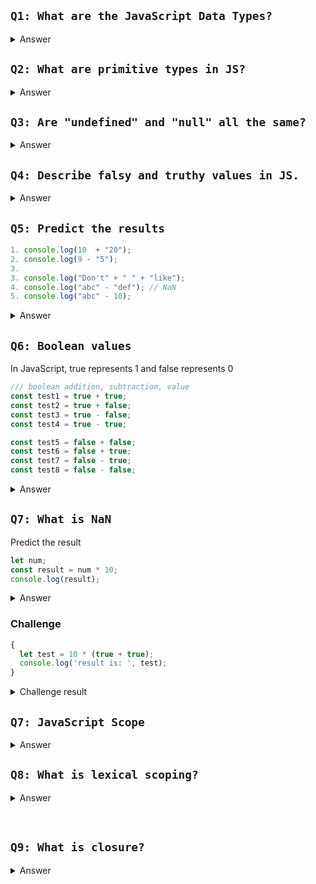 ## ```Q1: What are the JavaScript Data Types?``` 
<details>
<summary>Answer</summary>

There are 7 data types in JS. These are:
1. All 6 premitive types 
2. Object: Complex data type that can store multiple premitive types. 
</details>

## ```Q2: What are primitive types in JS?```
<details>
<summary>Answer</summary>

> Primitive types are smallest and individual types those are unbreakable or can't be derived from any other data types. The 6 primitive types are:
1. undefined 
2. Boolean
3. Number
4. String 
5. BigInt
6. Symbol
7. null
</details>


## ```Q3: Are "undefined" and "null" all the same?```

<details>
<summary>Answer</summary>

> Not actually. Null represents the intentional absence of any object value whereas undefined refers to a variable when it's “value is not assigned”. undefined indicates the absence of a value, while null indicates the absence of an object.

Null is an explicit value and undefined is implicit.

```jsx
/// shows 'undefined' when value is not defined explicitely
let test;
console.log(test); /// result: undefined 
```

**```typeof(null)``` says object, it is a bug in JS**.

</details>


## ```Q4: Describe falsy and truthy values in JS.```

<details>
<summary>Answer</summary>

</details>

## ```Q5: Predict the results```
```javascript
1. console.log(10  + "20"); 
2. console.log(9 - "5");
3. 
3. console.log("Don't" + " " + "like");
4. console.log("abc" - "def"); // NaN
5. console.log("abc" - 10); 
```

<details>
<summary>Answer</summary>

1. Result 1: Number + String = String, the operation called concatenation
2. Result 2: Number - String = Number, **this is a bug in JavaScript**
3. Result : String + String = String, the operation called concatenation

### **```Weird JavaScript```**
In JavaScript, **Any data type - any data type = Number type**

```javascript
const str1 = " " - '5';
const str2 = " " - 5; 
console.log(str1, typeof str1); /// -5, " " - (Number in string) = Number
console.log(str2, typeof str2); /// -5, " " - Number = Number
```
</details>


## ```Q6: Boolean values```
In JavaScript, true represents 1 and false represents 0

```javascript
/// boolean addition, subtraction, value
const test1 = true + true;
const test2 = true + false;
const test3 = true - false;
const test4 = true - true;

const test5 = false + false;
const test6 = false + true;
const test7 = false - true;
const test8 = false - false;
```

<details>
<summary>Answer</summary>

Result: 
```typescript
2 number
1 number
1 number
0 number
0 number
1 number
-1 number
0 number
```
</details>

## ```Q7: What is NaN```

Predict the result
```jsx
let num;
const result = num * 10;
console.log(result);
```

<details>
<summary>Answer</summary>
&nbsp;

The answer is **```NaN```**, because of unexpected mathematical operation between undefined and a number. 

> **NaN** refers to **Not A Number**, produced when expected mathematical operation doesn't evaluates a number as result. Here are the reasons:
1. Invalid mathematical operations.
2. Converting non-numeric strings to numbers.
3. Performing operations where the result is not a real number.

> NaN often treated as an error, to these NaN values one can follow this conditional checking: 

```jsx
let number = NaN;
function test() {
  /// don't execute further if encounter NaN
  if (Number.isNaN(number)) return;

  console.log("I love someone, that is you!!");
}
test();
```
</details>

### **Challenge**
```jsx
{
  let test = 10 * (true + true);
  console.log('result is: ', test);
}
```
<details>
<summary>Challenge result</summary>

```result is: 20```
</details>


## ```Q7: JavaScript Scope```

<details>
<summary>Answer</summary>

**The answer is taken from: https://dev.to/mingt/javascript-introduction-to-scope-function-scope-block-scope-d11**


Scope determines the visibility and accessibility of variables, functions or any other resource within different parts of your source code. 3 types of scopes available in JS: 
1. Block scope
2. Function scope
3. Global scope 

### Global scope

Avoid declaring global variables as much possible, since it can be shared within the source code or any other file associated with it.

</details>

## ```Q8: What is lexical scoping?```

<details>
<summary>Answer</summary>

> A lexical or static scope in JavaScript means that a variable, function or any other resource defined inside a nested function can access resources of outer functions. But the opposite is not true.

> Inner scope has the access to outer scope resources.

> Lexical scope means that in a nested group of functions, the inner functions have access to the variables and other resources of their parent scope.

```jsx
function outer() {
    let a = 10;

    function inner() {
        let b = a * 2;

        function innermost() {
            let c = b * 3;

            // console.log("inner most function: d, ", d); /// error, since d is not yet declared in the lexial scope
            console.log("inner most function: c, ", c);
        }

        innermost();
        // console.log(c); /// error, since c is out of lexical scope
    }

    function inner2() {
        console.log(a); /// a is accessible since it is available in the lexical scope
        inner();
    }

    inner2();
    let d = 100;
}

outer();
```
</details>

&nbsp;

## ```Q9: What is closure?```

<details>
<summary>Answer</summary>

> A closures is a special nested function can access and utilize the resources of all three scope chains from the inner function: 
> 1. Access to its own scope: Variables defined within the function. 
> 2. Access to the outer function’s variables.
> 3. Access to the global variables.

```jsx
function newYearMessage() {
  let year = '2024';

  return function message() {   
      let greeting = 'Hello'; 
     return (`${greeting} ${year}`);
  }
}

let happyNewYear = newYearMessage();
console.log(happyNewYear);
```

With ES6 syntax closer looks like this: 
```jsx
const newYearMessage = (year) => message = (greeting) => (`${greeting} ${year}`);

let happyNewYear = newYearMessage(2024);
console.log(happyNewYear('Hello'));
```

Since, we've enclosed or combined a function within another function definition, we say this as closer. 

Usecase of closure: 
1. Data encapsulation.
2. Lessen then declaration of global variables.

</details>